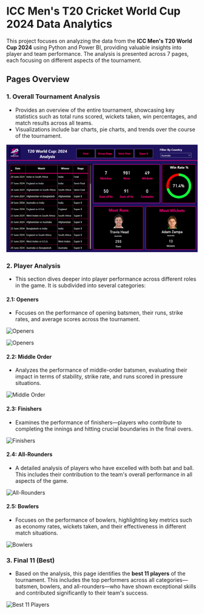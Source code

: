 # ICC Men's T20 Cricket World Cup 2024 Data Analytics

This project focuses on analyzing the data from the **ICC Men's T20 World Cup 2024** using Python and Power BI, providing valuable insights into player and team performance. The analysis is presented across 7 pages, each focusing on different aspects of the tournament.

## Pages Overview

### 1. **Overall Tournament Analysis**
   - Provides an overview of the entire tournament, showcasing key statistics such as total runs scored, wickets taken, win percentages, and match results across all teams.
   - Visualizations include bar charts, pie charts, and trends over the course of the tournament.

   ![Overall Tournament Analysis](screenshots/Overall.png)

### 2. **Player Analysis**
   - This section dives deeper into player performance across different roles in the game. It is subdivided into several categories:
   
   #### 2.1: **Openers**
   - Focuses on the performance of opening batsmen, their runs, strike rates, and average scores across the tournament.
   
   ![Openers](assets/screenshots/Openers.png)

   ![Openers](assets/screenshots/Openers..png)
   
   #### 2.2: **Middle Order**
   - Analyzes the performance of middle-order batsmen, evaluating their impact in terms of stability, strike rate, and runs scored in pressure situations.
   
   ![Middle Order](assets/screenshots/middle_order_analysis.png)
   
   #### 2.3: **Finishers**
   - Examines the performance of finishers—players who contribute to completing the innings and hitting crucial boundaries in the final overs.
   
   ![Finishers](assets/screenshots/finishers_analysis.png)
   
   #### 2.4: **All-Rounders**
   - A detailed analysis of players who have excelled with both bat and ball. This includes their contribution to the team's overall performance in all aspects of the game.
   
   ![All-Rounders](assets/screenshots/all_rounders_analysis.png)
   
   #### 2.5: **Bowlers**
   - Focuses on the performance of bowlers, highlighting key metrics such as economy rates, wickets taken, and their effectiveness in different match situations.

   ![Bowlers](assets/screenshots/bowlers_analysis.png)

### 3. **Final 11 (Best)**  
   - Based on the analysis, this page identifies the **best 11 players** of the tournament. This includes the top performers across all categories—batsmen, bowlers, and all-rounders—who have shown exceptional skills and contributed significantly to their team's success.

   ![Best 11 Players](assets/screenshots/final_11_best_players.png)


